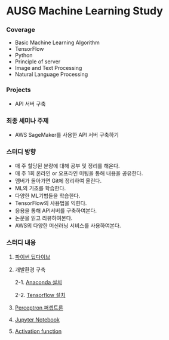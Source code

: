 # AUSG Machine Learning Study

### Coverage
- Basic Machine Learning Algorithm
- TensorFlow
- Python
- Principle of server
- Image and Text Processing
- Natural Language Processing

### Projects
- API 서버 구축

### 최종 세미나 주제
- AWS SageMaker를 사용한 API 서버 구축하기

### 스터디 방향
- 매 주 할당된 분량에 대해 공부 및 정리를 해온다.
- 매 주 1회 온라인 or 오프라인 미팅을 통해 내용을 공유한다.
- 멤버가 돌아가면 Git에 정리하여 올린다.
- ML의 기초를 학습한다.
- 다양한 ML기법들을 학습한다.
- TensorFlow의 사용법을 익힌다.
- 응용을 통해 API서버를 구축하여본다.
- 논문을 읽고 리뷰하여본다.
- AWS의 다양한 머신러닝 서비스를 사용하여본다.

### 스터디 내용
1. [파이썬 딥다이브](https://github.com/iamcho2/ausg-machine-learning-study/blob/master/1.%20python-deep-dive.md)
2. 개발환경 구축

	2-1. [Anaconda 설치](https://github.com/iamcho2/ausg-machine-learning-study/blob/master/2-1.%20making-enviroments-anaconda.md)
    
	2-2. [Tensorflow 설치](https://github.com/iamcho2/ausg-machine-learning-study/blob/master/2-2.%20making-enviroments-tensorflow.md)
	
3. [Perceptron 퍼셉트론](https://github.com/iamcho2/AUSG-machine-learning-study/blob/master/3.%20perceptron.md)
4. [Jupyter Notebook](https://github.com/iamcho2/AUSG-machine-learning-study/blob/master/4.%20installing-and-running-jupyter-notebook.md)
5. [Activation function](https://github.com/iamcho2/AUSG-machine-learning-study/blob/master/5.%20activation-function.md)
